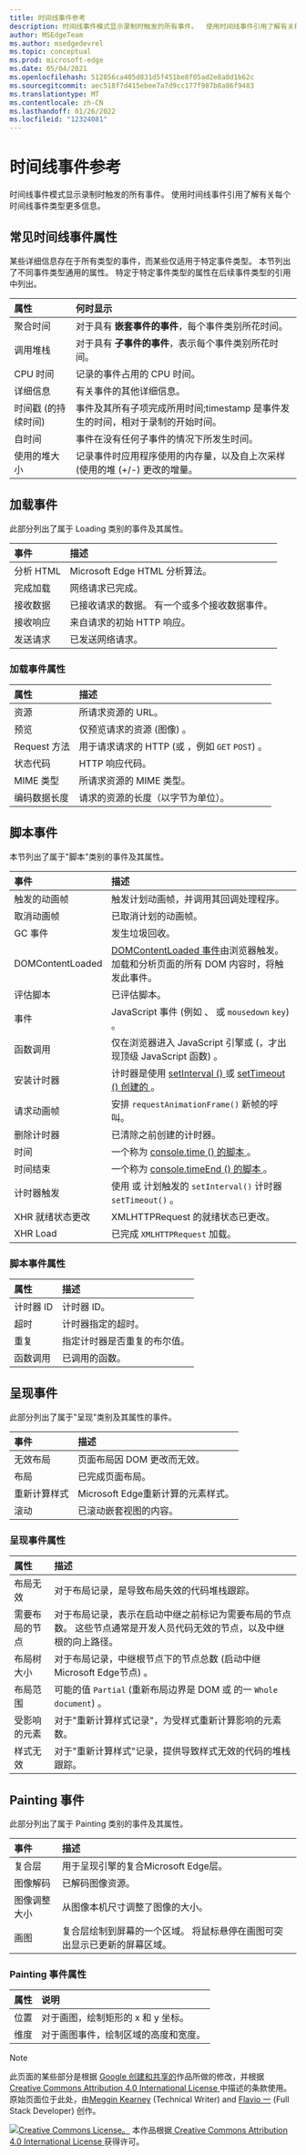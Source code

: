 ```yaml
---
title: 时间线事件参考
description: 时间线事件模式显示录制时触发的所有事件。  使用时间线事件引用了解有关每个时间线事件类型更多信息。
author: MSEdgeTeam
ms.author: msedgedevrel
ms.topic: conceptual
ms.prod: microsoft-edge
ms.date: 05/04/2021
ms.openlocfilehash: 512856ca405d831d5f451be8f05ad2e8a8d1b62c
ms.sourcegitcommit: aec518f7d415ebee7a7d9cc177f987b8a86f9483
ms.translationtype: MT
ms.contentlocale: zh-CN
ms.lasthandoff: 01/26/2022
ms.locfileid: "12324081"
---
```

<!-- Copyright Meggin Kearney and Flavio Copes

   Licensed under the Apache License, Version 2.0 (the "License");
   you may not use this file except in compliance with the License.
   You may obtain a copy of the License at

       https://www.apache.org/licenses/LICENSE-2.0

   Unless required by applicable law or agreed to in writing, software
   distributed under the License is distributed on an "AS IS" BASIS,
   WITHOUT WARRANTIES OR CONDITIONS OF ANY KIND, either express or implied.
   See the License for the specific language governing permissions and
   limitations under the License.  -->
# <a name="timeline-event-reference"></a>时间线事件参考

时间线事件模式显示录制时触发的所有事件。  使用时间线事件引用了解有关每个时间线事件类型更多信息。


<!-- ====================================================================== -->
## <a name="common-timeline-event-properties"></a>常见时间线事件属性

某些详细信息存在于所有类型的事件，而某些仅适用于特定事件类型。  本节列出了不同事件类型通用的属性。  特定于特定事件类型的属性在后续事件类型的引用中列出。

| 属性 | 何时显示 |
|:--- |:--- |
| 聚合时间 | 对于具有 **嵌套事件的事件**，每个事件类别所花时间。 |
| 调用堆栈 | 对于具有 **子事件的事件**，表示每个事件类别所花时间。 |
| CPU 时间 | 记录的事件占用的 CPU 时间。 |
| 详细信息 | 有关事件的其他详细信息。 |
| 时间戳 (的持续时间)  | 事件及其所有子项完成所用时间;timestamp 是事件发生的时间，相对于录制的开始时间。 |
| 自时间 | 事件在没有任何子事件的情况下所发生时间。 |
| 使用的堆大小 | 记录事件时应用程序使用的内存量，以及自上次采样 (使用的堆 (+/-) 更改的增量。 |

<!--todo: add nested and child events (timelinetool) section when available -->


<!-- ====================================================================== -->
## <a name="loading-events"></a>加载事件

此部分列出了属于 Loading 类别的事件及其属性。

| 事件 | 描述 |
|:--- |:--- |
| 分析 HTML |  Microsoft Edge HTML 分析算法。 |
| 完成加载 |  网络请求已完成。 |
| 接收数据 |  已接收请求的数据。  有一个或多个接收数据事件。 |
| 接收响应 |  来自请求的初始 HTTP 响应。 |
| 发送请求 |  已发送网络请求。 |

### <a name="loading-event-properties"></a>加载事件属性

| 属性 | 描述 |
|:--- |:--- |
| 资源 | 所请求资源的 URL。 |
| 预览 | 仅预览请求的资源 (图像) 。 |
| Request 方法 | 用于请求请求的 HTTP (或 ，例如 `GET` `POST`) 。 |
| 状态代码 | HTTP 响应代码。 |
| MIME 类型 | 所请求资源的 MIME 类型。 |
| 编码数据长度 | 请求的资源的长度（以字节为单位）。 |


<!-- ====================================================================== -->
## <a name="scripting-events"></a>脚本事件

本节列出了属于"脚本"类别的事件及其属性。

| 事件 | 描述 |
|:--- |:--- |
| 触发的动画帧 | 触发计划动画帧，并调用其回调处理程序。 |
| 取消动画帧 |  已取消计划的动画帧。 |
| GC 事件 |  发生垃圾回收。 |
| DOMContentLoaded |  [DOMContentLoaded 事件](https://developer.mozilla.org/docs/Web/Events/DOMContentLoaded)由浏览器触发。  加载和分析页面的所有 DOM 内容时，将触发此事件。 |
| 评估脚本 | 已评估脚本。 |
| 事件 | JavaScript 事件 (例如 、 或 `mousedown` `key`) 。 |
| 函数调用 | 仅在浏览器进入 JavaScript 引擎或 (，才出现顶级 JavaScript 函数) 。 |
| 安装计时器 | 计时器是使用 [setInterval () ](https://developer.mozilla.org/docs/Web/API/WindowTimers/setInterval) 或 [setTimeout () 创建的 ](https://developer.mozilla.org/docs/Web/API/WindowTimers/setTimeout)。 |
| 请求动画帧 | 安排 `requestAnimationFrame()` 新帧的呼叫。 |
| 删除计时器 | 已清除之前创建的计时器。 |
| 时间 |  一个称为 [console.time () 的脚本 ](/microsoft-edge/devtools-guide-chromium/console/api#time)。 |
| 时间结束 | 一个称为 [console.timeEnd () 的脚本 ](/microsoft-edge/devtools-guide-chromium/console/api#timeend)。 |
| 计时器触发 | 使用 或 计划触发的 `setInterval()` 计时器 `setTimeout()` 。 |
| XHR 就绪状态更改 | XMLHTTPRequest 的就绪状态已更改。 |
| XHR Load | 已完成 `XMLHTTPRequest` 加载。 |

### <a name="scripting-event-properties"></a>脚本事件属性

| 属性 | 描述 |
|:--- |:--- |
| 计时器 ID | 计时器 ID。 |
| 超时 | 计时器指定的超时。 |
| 重复 | 指定计时器是否重复的布尔值。 |
| 函数调用 | 已调用的函数。 |


<!-- ====================================================================== -->
## <a name="rendering-events"></a>呈现事件

此部分列出了属于"呈现"类别及其属性的事件。

| 事件 | 描述 |
|:--- |:--- |
| 无效布局 | 页面布局因 DOM 更改而无效。 |
| 布局 | 已完成页面布局。 |
| 重新计算样式 | Microsoft Edge重新计算的元素样式。 |
| 滚动 | 已滚动嵌套视图的内容。 |

### <a name="rendering-event-properties"></a>呈现事件属性

| 属性 | 描述 |
|:--- |:--- |
| 布局无效 | 对于布局记录，是导致布局失效的代码堆栈跟踪。 |
| 需要布局的节点 | 对于布局记录，表示在启动中继之前标记为需要布局的节点数。  这些节点通常是开发人员代码无效的节点，以及中继根的向上路径。 |
| 布局树大小 | 对于布局记录，中继根节点下的节点总数 (启动中继Microsoft Edge节点) 。 |
| 布局范围 | 可能的值 `Partial` (重新布局边界是 DOM 或 的一 `Whole document`) 。 |
| 受影响的元素 | 对于"重新计算样式记录"，为受样式重新计算影响的元素数。 |
| 样式无效 | 对于"重新计算样式"记录，提供导致样式无效的代码的堆栈跟踪。 |


<!-- ====================================================================== -->
## <a name="painting-events"></a>Painting 事件

此部分列出了属于 Painting 类别的事件及其属性。

| 事件 | 描述 |
|:--- |:--- |
| 复合层 | 用于呈现引擎的复合Microsoft Edge层。 |
| 图像解码 | 已解码图像资源。 |
| 图像调整大小 | 从图像本机尺寸调整了图像的大小。 |
| 画图 | 复合层绘制到屏幕的一个区域。  将鼠标悬停在画图可突出显示已更新的屏幕区域。 |

### <a name="painting-event-properties"></a>Painting 事件属性

| 属性 | 说明 |
|:--- |:--- |
| 位置 | 对于画图，绘制矩形的 x 和 y 坐标。 |
| 维度 | 对于画图事件，绘制区域的高度和宽度。 |


<!-- ====================================================================== -->
> [!NOTE]
> 此页面的某些部分是根据 [Google 创建和共享的](https://developers.google.com/terms/site-policies)作品所做的修改，并根据[ Creative Commons Attribution 4.0 International License ](https://creativecommons.org/licenses/by/4.0)中描述的条款使用。
> 原始页面位于此处，[](https://developers.google.com/web/tools/chrome-devtools/evaluate-performance/performance-reference)由[Meggin Kearney](https://developers.google.com/web/resources/contributors#meggin-kearney) (Technical Writer) and [Flavio 一](https://developers.google.com/web/resources/contributors#flavio-copes) (Full Stack Developer) 创作。

[![Creative Commons License。](https://i.creativecommons.org/l/by/4.0/88x31.png)](https://creativecommons.org/licenses/by/4.0)
本作品根据[ Creative Commons Attribution 4.0 International License ](https://creativecommons.org/licenses/by/4.0)获得许可。
